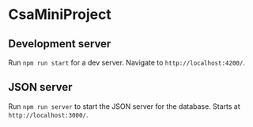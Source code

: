 # CsaMiniProject

## Development server

Run `npm run start` for a dev server. Navigate to `http://localhost:4200/`.

## JSON server

Run `npm run server` to start the JSON server for the database. Starts at `http://localhost:3000/`.
